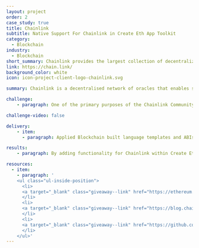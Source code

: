 ```yaml
---
layout: project
order: 2
case_study: true
title: Chainlink
subtitle: Native Support For Chainlink in Create Eth App Toolkit
category:
  - Blockchain
industry:
  - Blockchain
short_summary: Chainlink provides the largest collection of decentralized services powering the world’s hybrid smart contracts.
link: https://chain.link/
background_color: white
icon: icon-project-client-logo-chainlink.svg

summary: Chainlink is a decentralised network of oracles that enables smart contracts to interact securely with real-world data and services outside blockchain networks. With Chainlink, the traditional systems that currently power modern economies can connect to the emerging blockchain industry to generate more security, efficiency, and transparency in business and social processes.

challenge:
    - paragraph: One of the primary purposes of the Chainlink Community Grant Program is to support the developers' community by making it easy to learn about, build, and impact the world with hybrid smart contracts and Chainlink oracles. Applied Blockchain was therefore commissioned with the grant to build native Chainlink support within the Create Eth App developer toolkit. Create Eth App is a community resource for quickly and securely developing full-stack, Ethereum-powered React applications with key smart contract tooling and APIs already built-in. Create Eth App saves developers substantial time and resources when building Web3 applications by giving them standardised and thoroughly tested one-click templates for deploying code.

challenge-video: false

delivery:
    - item:
      - paragraph: Applied Blockchain built language templates and ABIs that developers need to launch Web3 interfaces for Chainlinked smart contracts via the Create Eth App. They provide developers with a mature foundation for building a web experience that consumes and presents data from Chainlink. Applied Blockchain will conduct ongoing tests and update the Create Eth App library for Chainlink to remain secure, functional, and easy to use.

results:
    - paragraph: By adding functionality for Chainlink within Create Eth App, developers can seamlessly create an intuitive interface for Chainlinked applications on Ethereum with just a single command. For example, a Web3-enabled interface can be launched with a built-in connection to Chainlink Price Feeds through a my-eth-app template—speeding up development time without sacrificing security.

resources:
  - item:
    - paragraph: '
    <ul class="ul-inside-position">
      <li>
      <a target="_blank" class="giveaway--link" href="https://ethereum.org/en/developers/tutorials/kickstart-your-dapp-frontend-development-wth-create-eth-app/">Create Eth App</a>
      </li>
      <li>
      <a target="_blank" class="giveaway--link" href="https://blog.chain.link/applied-blockchain-receives-grant-for-create-eth-app/">Applied Blockchain Receives Grant to Build Native Support For Chainlink in Create Eth App Toolkit</a>
      </li>
      <li>
      <a target="_blank" class="giveaway--link" href="https://github.com/appliedblockchain/create-eth-app/">GitHub - Create Eth App</a>
      </li>
    </ul>'
---
```

